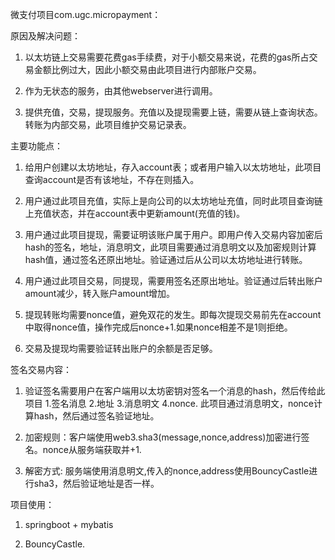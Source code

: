 微支付项目com.ugc.micropayment：

原因及解决问题：

1. 以太坊链上交易需要花费gas手续费，对于小额交易来说，花费的gas所占交易金额比例过大，因此小额交易由此项目进行内部账户交易。

2. 作为无状态的服务，由其他webserver进行调用。

3. 提供充值，交易，提现服务。充值以及提现需要上链，需要从链上查询状态。转账为内部交易，此项目维护交易记录表。

主要功能点：

1. 给用户创建以太坊地址，存入account表；或者用户输入以太坊地址，此项目查询account是否有该地址，不存在则插入。

2. 用户通过此项目充值，实际上是向公司的以太坊地址充值，同时此项目查询链上充值状态，并在account表中更新amount(充值的钱)。

3. 用户通过此项目提现，需要证明该账户属于用户。即用户传入交易内容加密后hash的签名，地址，消息明文，此项目需要通过消息明文以及加密规则计算hash值，通过签名还原出地址。验证通过后从公司以太坊地址进行转账。

4. 用户通过此项目交易，同提现，需要用签名还原出地址。验证通过后转出账户amount减少，转入账户amount增加。

5. 提现转账均需要nonce值，避免双花的发生。即每次提现交易前先在account中取得nonce值，操作完成后nonce+1.如果nonce相差不是1则拒绝。

6. 交易及提现均需要验证转出账户的余额是否足够。

签名交易内容：

1. 验证签名需要用户在客户端用以太坊密钥对签名一个消息的hash，然后传给此项目 1.签名消息 2.地址 3.消息明文 4.nonce. 此项目通过消息明文，nonce计算hash，然后通过签名验证地址。

2. 加密规则：客户端使用web3.sha3(message,nonce,address)加密进行签名。nonce从服务端获取并+1.

3. 解密方式: 服务端使用消息明文,传入的nonce,address使用BouncyCastle进行sha3，然后验证地址是否一样。

项目使用：

1. springboot + mybatis

2. BouncyCastle.

